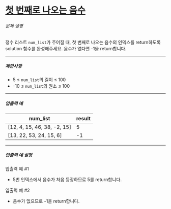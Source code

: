 # [첫 번째로 나오는 음수](https://school.programmers.co.kr/learn/courses/30/lessons/181896)


###### 문제 설명


정수 리스트 `num_list`가 주어질 때, 첫 번째로 나오는 음수의 인덱스를 return하도록 solution 함수를 완성해주세요. 음수가 없다면 \-1을 return합니다.




---


##### 제한사항


* 5 ≤ `num_list`의 길이 ≤ 100
* \-10 ≤ `num_list`의 원소 ≤ 100




---


##### 입출력 예




| num\_list | result |
| --- | --- |
| \[12, 4, 15, 46, 38, \-2, 15] | 5 |
| \[13, 22, 53, 24, 15, 6] | \-1 |




---


##### 입출력 예 설명


입출력 예 \#1


* 5번 인덱스에서 음수가 처음 등장하므로 5를 return합니다.


입출력 예 \#2


* 음수가 없으므로 \-1을 return합니다.



